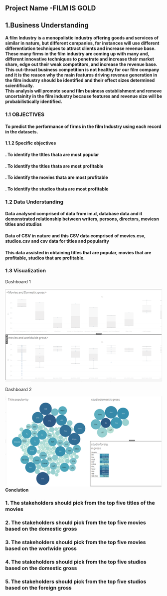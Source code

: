 <h2><b>Project Name -FILM IS GOLD</b></b></h2>
<h2> 1.Business Understanding</h2>
<h4> A film Industry is a monopolistic industry offering goods and services of similar in nature, but different companies, for instances will use different differentiation techniques to attract clients and increase revenue base. These many firms in the film industry are coming up with many and, different innovative techniques to penetrate and increase their market share, edge out their weak competitors, and increase the revenue base. This  cut-throat business competition is not healthy for our film company and it is the reason why the main features driving revenue generation in the film industry should be identified and their effect sizes determined scientifically.<br> This analysis will promote sound film business establishment and remove uncertainity in the film industry because features and revenue size will be probabilistically identified.</h4>
<h3> 1.1 OBJECTIVES </h3>
<h4> To predict the performance of firms in the film Industry using each record in the datasets.</h4>
<h4> 1.1.2 Specific objectives </h4>
<h4> . To identify the tltles thata are most popular </h4>
<h4> . To identify the tltles thata are most profitable</h4>
<h4> . To identify the movies thata are most profitable</h4>
<h4> . To identify the studios thata are most profitable </h4>
<h3>1.2 Data Understanding</h3>
<h4> Data analysed comprised of data from im.d, database data and it demonstrated relationship between writers, persons, directors, moviesn titles and studios</h4>
<h4> Data of CSV in nature and this CSV data comprised of movies.csv, studios.csv and csv data for titles and popularity</h4>
<h4> This data assisted in obtaining titles that are popular, movies that are profitable, studios that are profitable.</h4>
<h3><b>1.3 Visualization</b></h3>
<p>Dashboard 1</p>
<img src="FILES/bord.PNG">
<p>Dashboard 2</p>
<img src="FILES/bord2.PNG"

<h3><b>Conclution</b></h3>
<h3> 1. The stakeholders should pick from the top five titles of the movies</h3>
<h3> 2. The stakeholders should pick from the top five movies based on the domestic gross</h3>
<h3> 3. The stakeholders should pick from the top five movies based on the worlwide gross </h3>
<h3> 4. The stakeholders should pick from the top five studios based on the domestic gross</h3>
<h3> 5. The stakeholders should pick from the top five studios based on the foreign gross</h3>
